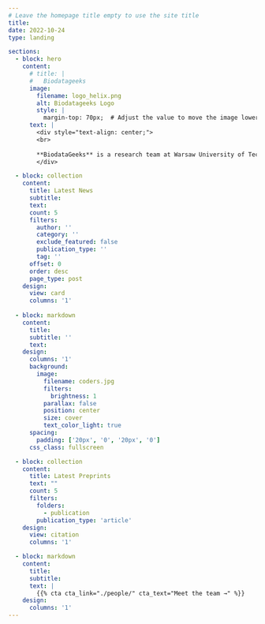 ```yaml
---
# Leave the homepage title empty to use the site title
title:
date: 2022-10-24
type: landing

sections:
  - block: hero
    content:
      # title: |
      #   Biodatageeks
      image:
        filename: logo_helix.png
        alt: Biodatageeks Logo
        style: |
          margin-top: 70px;  # Adjust the value to move the image lower
      text: |
        <div style="text-align: center;">
        <br>
        
        **BiodataGeeks** is a research team at Warsaw University of Technology, uniting faculty, PhD students, and students to explore bioinformatics, genomics, and genetic data analysis.
        </div>

  - block: collection
    content:
      title: Latest News
      subtitle:
      text:
      count: 5
      filters:
        author: ''
        category: ''
        exclude_featured: false
        publication_type: ''
        tag: ''
      offset: 0
      order: desc
      page_type: post
    design:
      view: card
      columns: '1'
  
  - block: markdown
    content:
      title:
      subtitle: ''
      text:
    design:
      columns: '1'
      background:
        image: 
          filename: coders.jpg
          filters:
            brightness: 1
          parallax: false
          position: center
          size: cover
          text_color_light: true
      spacing:
        padding: ['20px', '0', '20px', '0']
      css_class: fullscreen

  - block: collection
    content:
      title: Latest Preprints
      text: ""
      count: 5
      filters:
        folders:
          - publication
        publication_type: 'article'
    design:
      view: citation
      columns: '1'

  - block: markdown
    content:
      title:
      subtitle:
      text: |
        {{% cta cta_link="./people/" cta_text="Meet the team →" %}}
    design:
      columns: '1'
---
```

